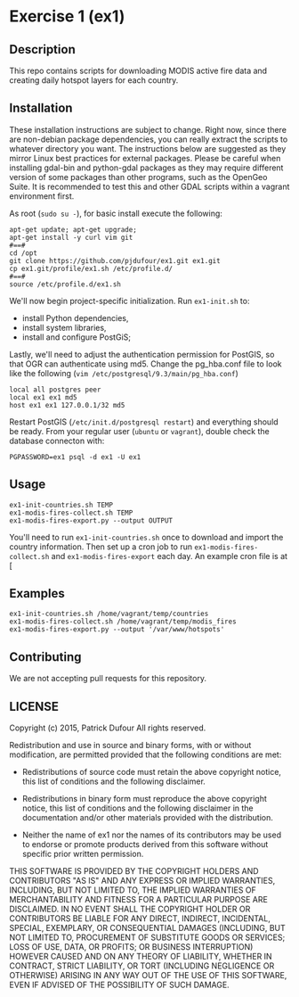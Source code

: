 Exercise 1 (ex1)
================

## Description

This repo contains scripts for downloading MODIS active fire data and creating daily hotspot layers for each country.

## Installation

These installation instructions are subject to change.  Right now, since there are non-debian package dependencies, you can really extract the scripts to whatever directory you want.  The instructions below are suggested as they mirror Linux best practices for external packages.  Please be careful when installing gdal-bin and python-gdal packages as they may require different version of some packages than other programs, such as the OpenGeo Suite.  It is recommended to test this and other GDAL scripts within a vagrant environment first.

As root (`sudo su -`), for basic install execute the following:

```
apt-get update; apt-get upgrade;
apt-get install -y curl vim git
#==#
cd /opt
git clone https://github.com/pjdufour/ex1.git ex1.git
cp ex1.git/profile/ex1.sh /etc/profile.d/
#==#
source /etc/profile.d/ex1.sh
```

We'll now begin project-specific initialization.  Run `ex1-init.sh` to:

- install Python dependencies,
- install system libraries,
- install and configure PostGiS;

Lastly, we'll need to adjust the authentication permission for PostGIS, so that OGR can authenticate using md5.  Change the pg_hba.conf file to look like the following (`vim /etc/postgresql/9.3/main/pg_hba.conf`)

```
local all postgres peer
local ex1 ex1 md5
host ex1 ex1 127.0.0.1/32 md5
```

Restart PostGIS (`/etc/init.d/postgresql restart`) and everything should be ready.  From your regular user (`ubuntu` or `vagrant`), double check the database connecton with:

```
PGPASSWORD=ex1 psql -d ex1 -U ex1
```

## Usage

```Shell
ex1-init-countries.sh TEMP 
ex1-modis-fires-collect.sh TEMP
ex1-modis-fires-export.py --output OUTPUT 
```

You'll need to run `ex1-init-countries.sh` once to download and import the country information.  Then set up a cron job to run `ex1-modis-fires-collect.sh` and `ex1-modis-fires-export` each day.  An example cron file is at [

## Examples

```Shell
ex1-init-countries.sh /home/vagrant/temp/countries
ex1-modis-fires-collect.sh /home/vagrant/temp/modis_fires
ex1-modis-fires-export.py --output '/var/www/hotspots'
```

## Contributing

We are not accepting pull requests for this repository.

## LICENSE

Copyright (c) 2015, Patrick Dufour
All rights reserved.

Redistribution and use in source and binary forms, with or without
modification, are permitted provided that the following conditions are met:

* Redistributions of source code must retain the above copyright notice, this
  list of conditions and the following disclaimer.

* Redistributions in binary form must reproduce the above copyright notice,
  this list of conditions and the following disclaimer in the documentation
  and/or other materials provided with the distribution.

* Neither the name of ex1 nor the names of its
  contributors may be used to endorse or promote products derived from
  this software without specific prior written permission.

THIS SOFTWARE IS PROVIDED BY THE COPYRIGHT HOLDERS AND CONTRIBUTORS "AS IS"
AND ANY EXPRESS OR IMPLIED WARRANTIES, INCLUDING, BUT NOT LIMITED TO, THE
IMPLIED WARRANTIES OF MERCHANTABILITY AND FITNESS FOR A PARTICULAR PURPOSE ARE
DISCLAIMED. IN NO EVENT SHALL THE COPYRIGHT HOLDER OR CONTRIBUTORS BE LIABLE
FOR ANY DIRECT, INDIRECT, INCIDENTAL, SPECIAL, EXEMPLARY, OR CONSEQUENTIAL
DAMAGES (INCLUDING, BUT NOT LIMITED TO, PROCUREMENT OF SUBSTITUTE GOODS OR
SERVICES; LOSS OF USE, DATA, OR PROFITS; OR BUSINESS INTERRUPTION) HOWEVER
CAUSED AND ON ANY THEORY OF LIABILITY, WHETHER IN CONTRACT, STRICT LIABILITY,
OR TORT (INCLUDING NEGLIGENCE OR OTHERWISE) ARISING IN ANY WAY OUT OF THE USE
OF THIS SOFTWARE, EVEN IF ADVISED OF THE POSSIBILITY OF SUCH DAMAGE.
